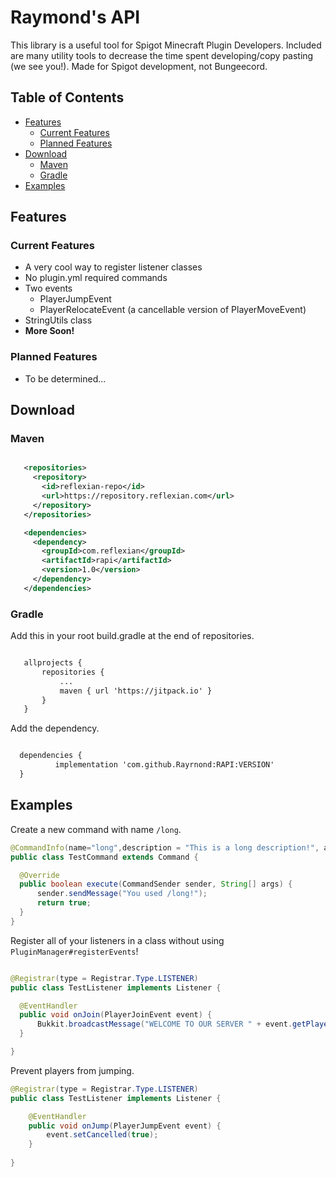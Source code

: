 # Raymond's API

This library is a useful tool for Spigot Minecraft Plugin Developers. Included are many utility tools to decrease the time spent developing/copy pasting (we see you!). Made for Spigot development, not Bungeecord.

## Table of Contents
* [Features](https://github.com/Rayrnond/RAPI/tree/master#features)
  * [Current Features](https://github.com/Rayrnond/RAPI/tree/master#current-features)
  * [Planned Features](https://github.com/Rayrnond/RAPI/tree/master#planned-features)
* [Download](https://github.com/Rayrnond/RAPI/tree/master#download)
  * [Maven](https://github.com/Rayrnond/RAPI/tree/master#maven)
  * [Gradle](https://github.com/Rayrnond/RAPI/tree/master#gradle)
* [Examples](https://github.com/Rayrnond/RAPI/tree/master#examples)


## Features

### Current Features

* A very cool way to register listener classes
* No plugin.yml required commands
 * Two events
    * PlayerJumpEvent
    * PlayerRelocateEvent (a cancellable version of PlayerMoveEvent)
* StringUtils class
* **More Soon!**

### Planned Features
* To be determined...
 
 
## Download

### Maven
 
 ```xml

    <repositories>
	  <repository>
	    <id>reflexian-repo</id>
	    <url>https://repository.reflexian.com</url>
	  </repository>
    </repositories>

    <dependencies>  
	  <dependency>
	    <groupId>com.reflexian</groupId>
	    <artifactId>rapi</artifactId>
	    <version>1.0</version>
	  </dependency>
    </dependencies>  
```
 
 ### Gradle
 
 Add this in your root build.gradle at the end of repositories.
 
 ```xml

	allprojects {
		repositories {
			...
			maven { url 'https://jitpack.io' }
		}
	}
  ```
  
  Add the dependency.
  
  ```xml
  
  	dependencies {
	        implementation 'com.github.Rayrnond:RAPI:VERSION'
	}
  ```
  
  ## Examples
  
  Create a new command with name ``/long``.
  ```java
@CommandInfo(name="long",description = "This is a long description!", aliases = {"l","longcommand"})
public class TestCommand extends Command {

    @Override
    public boolean execute(CommandSender sender, String[] args) {
        sender.sendMessage("You used /long!");
        return true;
    }
}
  ```
  
  Register all of your listeners in a class without using ``PluginManager#registerEvents``!
  ```java
  
@Registrar(type = Registrar.Type.LISTENER)
public class TestListener implements Listener {

    @EventHandler
    public void onJoin(PlayerJoinEvent event) {
        Bukkit.broadcastMessage("WELCOME TO OUR SERVER " + event.getPlayer().getName()+"!");
    }

}
```


Prevent players from jumping.
```java
@Registrar(type = Registrar.Type.LISTENER)
public class TestListener implements Listener {

    @EventHandler
    public void onJump(PlayerJumpEvent event) {
        event.setCancelled(true);
    }
    
}
```
